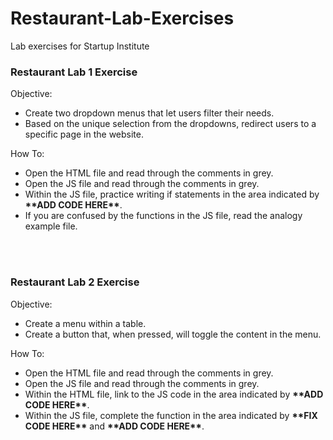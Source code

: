 # Restaurant-Lab-Exercises
Lab exercises for Startup Institute

<h3>Restaurant Lab 1 Exercise</h3>
<p>Objective: 
<ul>
<li>Create two dropdown menus that let users filter their needs.</li>
<li>Based on the unique selection from the dropdowns, redirect users to a specific page in the website.</li>
</ul>
</p>
<p>How To:
<ul>
<li>Open the HTML file and read through the comments in grey.</li>
<li>Open the JS file and read through the comments in grey.</li>
<li>Within the JS file, practice writing if statements in the area indicated by <b>**ADD CODE HERE**</b>.</li>
<li>If you are confused by the functions in the JS file, read the analogy example file.</li>
</ul>
</p>
<br/><br/>
<h3>Restaurant Lab 2 Exercise</h3>
<p>Objective: 
<ul>
<li>Create a menu within a table.</li>
<li>Create a button that, when pressed, will toggle the content in the menu.</li>
</ul>
</p>
<p>How To:
<ul>
<li>Open the HTML file and read through the comments in grey.</li>
<li>Open the JS file and read through the comments in grey.</li>
<li>Within the HTML file, link to the JS code in the area indicated by <b>**ADD CODE HERE**</b>.</li>
<li>Within the JS file, complete the function in the area indicated by <b>**FIX CODE HERE**</b> and <b>**ADD CODE HERE**</b>.</li>
</ul>
</p>

